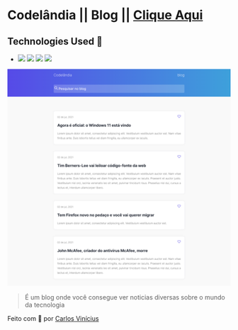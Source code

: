 # Codelândia || Blog  || <a href="https://carlosvinicius-ai.github.io/projetos-youtube/CODELANDIA/desafio-01-Blog/">Clique Aqui</a>

## Technologies Used 🧩

*  <img src="https://img.shields.io/badge/HTML5-E34F26?style=for-the-badge&logo=html5&logoColor=white" /> <img src="https://img.shields.io/badge/CSS3-1572B6?style=for-the-badge&logo=css3&logoColor=white"/> <img src="https://img.shields.io/badge/JavaScript-F7DF1E?style=for-the-badge&logo=javascript&logoColor=black"/> <img src="https://img.shields.io/badge/Material--UI-0081CB?style=for-the-badge&logo=material-ui&logoColor=white"/>

<img src="img/site.png" alt="exemplo imagem">

> É um blog onde você consegue ver noticias diversas sobre o mundo da tecnologia
  
Feito com **💜** por <a href="https://www.linkedin.com/in/carlosvini/">Carlos Vinícius</a>

